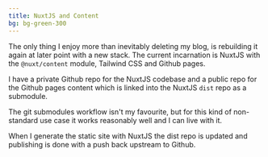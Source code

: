 ```yaml
---
title: NuxtJS and Content
bg: bg-green-300
---
```

The only thing I enjoy more than inevitably deleting my blog, is rebuilding it again at later point with a new stack. The current incarnation is NuxtJS with the `@nuxt/content` module, Tailwind CSS and Github pages.

I have a private Github repo for the NuxtJS codebase and a public repo for the Github pages content which is linked into the NuxtJS `dist` repo as a submodule.

The git submodules workflow isn't my favourite, but for this kind of non-standard use case it works reasonably well and I can live with it.

When I generate the static site with NuxtJS the dist repo is updated and publishing is done with a push back upstream to Github.